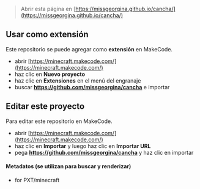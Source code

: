 
> Abrir esta página en [https://missgeorgina.github.io/cancha/](https://missgeorgina.github.io/cancha/)

## Usar como extensión

Este repositorio se puede agregar como **extensión** en MakeCode.

* abrir [https://minecraft.makecode.com/](https://minecraft.makecode.com/)
* haz clic en **Nuevo proyecto**
* haz clic en **Extensiones** en el menú del engranaje
* buscar **https://github.com/missgeorgina/cancha** e importar

## Editar este proyecto

Para editar este repositorio en MakeCode.

* abrir [https://minecraft.makecode.com/](https://minecraft.makecode.com/)
* haz clic en **Importar** y luego haz clic en **Importar URL**
* pega **https://github.com/missgeorgina/cancha** y haz clic en importar

#### Metadatos (se utilizan para buscar y renderizar)

* for PXT/minecraft
<script src="https://makecode.com/gh-pages-embed.js"></script><script>makeCodeRender("{{ site.makecode.home_url }}", "{{ site.github.owner_name }}/{{ site.github.repository_name }}");</script>
